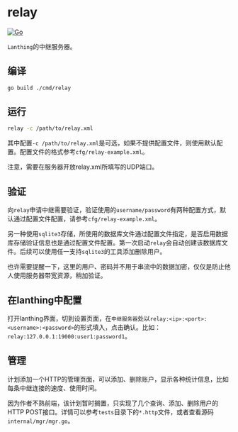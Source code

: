 # relay
[![Go](https://github.com/pjlt/relay/actions/workflows/go.yml/badge.svg?branch=master)](https://github.com/pjlt/relay/actions/workflows/go.yml)

`Lanthing`的中继服务器。

## 编译
```bash
go build ./cmd/relay
```

## 运行
```bash
relay -c /path/to/relay.xml
```
其中配置`-c /path/to/relay.xml`是可选，如果不提供配置文件，则使用默认配置。配置文件的格式参考`cfg/relay-example.xml`。

注意，需要在服务器开放relay.xml所填写的UDP端口。

## 验证
向`relay`申请中继需要验证，验证使用的`username/password`有两种配置方式，默认通过配置文件配置，请参考`cfg/relay-example.xml`。

另一种使用`sqlite3`存储，所使用的数据库文件通过配置文件指定，是否启用数据库存储验证信息也是通过配置文件配置。第一次启动`relay`会自动创建该数据库文件。后续可以使用任一支持`sqlite3`的工具添加删除用户。

也许需要提醒一下，这里的用户、密码并不用于串流中的数据加密，仅仅是防止他人使用服务器带宽资源，稍加验证。

## 在lanthing中配置
打开lanthing界面，切到设置页面，在`中继服务器`处以`relay:<ip>:<port>:<username>:<password>`的形式填入，点击确认。比如：
`relay:127.0.0.1:19000:user1:password1`。

## 管理
计划添加一个HTTP的管理页面，可以添加、删除账户，显示各种统计信息，比如每条中继连接的速度、使用时间。

因为作者不熟前端，该计划暂时搁置，只实现了几个查询、添加、删除用户的HTTP POST接口。详情可以参考`tests`目录下的`*.http`文件，或者查看源码`internal/mgr/mgr.go`。